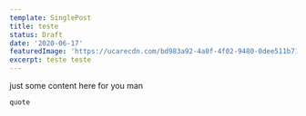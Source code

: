 ```yaml
---
template: SinglePost
title: teste
status: Draft
date: '2020-06-17'
featuredImage: 'https://ucarecdn.com/bd983a92-4a0f-4f02-9480-0dee511b7162/'
excerpt: teste teste
---
```

just some content here for you man



```
quote
```
